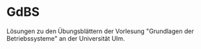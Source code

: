 # GdBS
Lösungen zu den Übungsblättern der Vorlesung "Grundlagen der Betriebssysteme" an der Universität Ulm.
